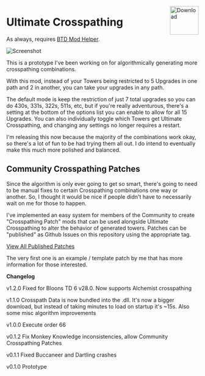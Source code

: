 <a href="https://github.com/doombubbles/ultimate-crosspathing/raw/main/UltimateCrosspathing.dll"><img align="right" alt="Download" height="75" src="https://github.com/doombubbles/BTD6-Mods/blob/main/download.png?raw=true"></a>

# Ultimate Crosspathing

As always, requires [BTD Mod Helper](https://github.com/gurrenm3/BTD-Mod-Helper/releases/latest).

![Screenshot](https://github.com/doombubbles/ultimate-crosspathing/blob/main/screenshot.png?raw=true)

This is a prototype I've been working on for algorithmically generating more crosspathing combinations. 

With this mod, instead of your Towers being restricted to 5 Upgrades in one path and 2 in another, you can take your upgrades in any path.

The default mode is keep the restriction of just 7 total upgrades so you can do 430s, 331s, 322s, 511s, etc, but if you're really adventurous, there's a setting at the bottom of the options list you can enable to allow for all 15 Upgrades.
You can also individually toggle which Towers get Ultimate Crosspathing, and changing any settings no longer requires a restart.

I'm releasing this now because the majority of the combinations work okay, so there's a lot of fun to be had trying them all out. I do intend to eventually make this much more polished and balanced.

## Community Crosspathing Patches

Since the algorithm is only ever going to get so smart, there's going to need to be manual fixes to certain Crosspathing combinations one way or another.
So, I thought it would be nice if people didn't have to necessarily wait on me for those to happen.

I've implemented an easy system for members of the Community to create "Crosspathing Patch" mods that can be used alongside Ultimate Crosspathing to alter the behavior of generated towers.
Patches can be "published" as Github Issues on this repository using the appropriate tag.

[View All Published Patches](https://github.com/doombubbles/ultimate-crosspathing/labels/crosspathing%20patch)

The very first one is an example / template patch by me that has more information for those interested.

**Changelog**

v1.2.0 Fixed for Bloons TD 6 v28.0. Now supports Alchemist crosspathing

v1.1.0 Crosspath Data is now bundled into the .dll. It's now a bigger download, but instead of taking minutes to load on startup it's ~15s. Also some misc algorithm improvements

v1.0.0 Execute order 66

v0.1.2 Fix Monkey Knowledge inconsistencies, allow Community Crosspathing Patches

v0.1.1 Fixed Buccaneer and Dartling crashes

v0.1.0 Prototype
